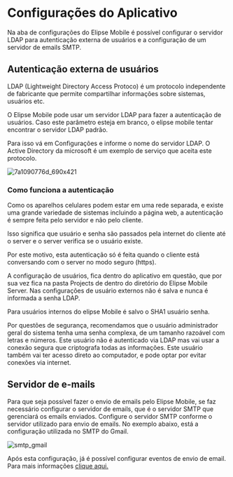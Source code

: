 # Configurações do Aplicativo

Na aba de configurações do Elipse Mobile é possível configurar o servidor LDAP para autenticação externa de usuários e a configuração de um servidor de emails SMTP.

## Autenticação externa de usuários

LDAP (Lightweight Directory Access Protoco) é um protocolo independente de fabricante que permite compartilhar informações sobre sistemas, usuários etc.

O Elipse Mobile pode usar um servidor LDAP para fazer a autenticação de usuários.
Caso este parâmetro esteja em branco, o elipse mobile tentar encontrar o servidor LDAP padrão.

Para isso vá em Configurações e informe o nome do servidor LDAP. O Active Directory da microsoft é um exemplo de serviço que aceita este protocolo.

![7a1090776d_690x421](https://cloud.githubusercontent.com/assets/26389485/23913081/9a91761a-08c0-11e7-86a8-ba2203d4424d.png)

### Como funciona a autenticação

Como os aparelhos celulares podem estar em uma rede separada, e existe uma grande variedade de sistemas incluindo a página web, a autenticação é sempre feita pelo servidor e não pelo cliente.

Isso significa que usuário e senha são passados pela internet do cliente até o server e o server verifica se o usuário existe.

Por este motivo, esta autenticação só é feita quando o cliente está conversando com o server no modo seguro (https).

A configuração de usuários, fica dentro do aplicativo em questão, que por sua vez fica na pasta Projects de dentro do diretório do Elipse Mobile Server. Nas configurações de usuário externos não é salva e nunca é informada a senha LDAP.

Para usuários internos do elipse Mobile é salvo o SHA1 usuário senha.

Por questões de segurança, recomendamos que o usuário administrador geral do sistema tenha uma senha complexa, de um tamanho razoável com letras e números. Este usuário não é autenticado via LDAP mas vai usar a conexão segura que criptografa todas as informações.
Este usuário também vai ter acesso direto ao computador, e pode optar por evitar conexões via internet.


## Servidor de e-mails

  Para que seja possível fazer o envio de emails pelo Elipse Mobile, se faz necessário configurar o servidor de emails, que é o servidor SMTP que gerenciará os emails enviados.
  Configure o servidor SMTP conforme o servidor utilizado para envio de emails.
  No exemplo abaixo, está a configuração utilizada no SMTP do Gmail.

![smtp_gmail](https://cloud.githubusercontent.com/assets/26389485/23870246/99d9a56a-0804-11e7-8396-f8da5003b032.png)

  Após esta configuração, já é possível configurar eventos de envio de email. Para mais informações [clique aqui.](events.md#email)
